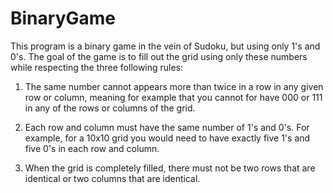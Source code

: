 # BinaryGame

This program is a binary game in the vein of Sudoku, but using only 1's and 0's. The goal of the game is to fill out the grid using only
these numbers while respecting the three following rules:

1. The same number cannot appears more than twice in a row in any given row or column, meaning for example that you cannot for have
   000 or 111 in any of the rows or columns of the grid.
   
2. Each row and column must have the same number of 1's and 0's. For example, for a 10x10 grid you would need to have exactly five 1's and
   five 0's in each row and column.
   
3. When the grid is completely filled, there must not be two rows that are identical or two columns that are identical.

